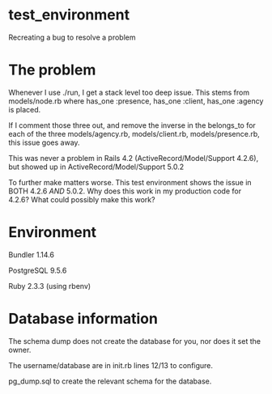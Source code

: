 # test_environment
Recreating a bug to resolve a problem

# The problem
Whenever I use ./run, I get a stack level too deep issue. This stems from models/node.rb where has_one :presence, has_one :client, has_one :agency is placed.

If I comment those three out, and remove the inverse in the belongs_to for each of the three models/agency.rb, models/client.rb, models/presence.rb, this issue goes away.

This was never a problem in Rails 4.2 (ActiveRecord/Model/Support 4.2.6), but showed up in ActiveRecord/Model/Support 5.0.2

To further make matters worse. This test environment shows the issue in BOTH 4.2.6 *AND* 5.0.2. Why does this work in my production code for 4.2.6? What could possibly make this work?

# Environment
Bundler 1.14.6

PostgreSQL 9.5.6

Ruby 2.3.3 (using rbenv)

# Database information
The schema dump does not create the database for you, nor does it set the owner.

The username/database are in init.rb lines 12/13 to configure.

pg_dump.sql to create the relevant schema for the database.
